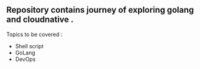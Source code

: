 ## Repository contains journey of exploring golang and cloudnative .

Topics to be covered :

* Shell script
* GoLang
* DevOps
